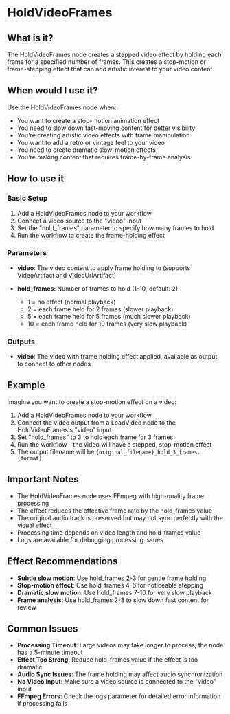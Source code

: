 # HoldVideoFrames

## What is it?

The HoldVideoFrames node creates a stepped video effect by holding each frame for a specified number of frames. This creates a stop-motion or frame-stepping effect that can add artistic interest to your video content.

## When would I use it?

Use the HoldVideoFrames node when:

- You want to create a stop-motion animation effect
- You need to slow down fast-moving content for better visibility
- You're creating artistic video effects with frame manipulation
- You want to add a retro or vintage feel to your video
- You need to create dramatic slow-motion effects
- You're making content that requires frame-by-frame analysis

## How to use it

### Basic Setup

1. Add a HoldVideoFrames node to your workflow
1. Connect a video source to the "video" input
1. Set the "hold_frames" parameter to specify how many frames to hold
1. Run the workflow to create the frame-holding effect

### Parameters

- **video**: The video content to apply frame holding to (supports VideoArtifact and VideoUrlArtifact)

- **hold_frames**: Number of frames to hold (1-10, default: 2)

    - 1 = no effect (normal playback)
    - 2 = each frame held for 2 frames (slower playback)
    - 5 = each frame held for 5 frames (much slower playback)
    - 10 = each frame held for 10 frames (very slow playback)

### Outputs

- **video**: The video with frame holding effect applied, available as output to connect to other nodes

## Example

Imagine you want to create a stop-motion effect on a video:

1. Add a HoldVideoFrames node to your workflow
1. Connect the video output from a LoadVideo node to the HoldVideoFrames's "video" input
1. Set "hold_frames" to 3 to hold each frame for 3 frames
1. Run the workflow - the video will have a stepped, stop-motion effect
1. The output filename will be `{original_filename}_hold_3_frames.{format}`

## Important Notes

- The HoldVideoFrames node uses FFmpeg with high-quality frame processing
- The effect reduces the effective frame rate by the hold_frames value
- The original audio track is preserved but may not sync perfectly with the visual effect
- Processing time depends on video length and hold_frames value
- Logs are available for debugging processing issues

## Effect Recommendations

- **Subtle slow motion**: Use hold_frames 2-3 for gentle frame holding
- **Stop-motion effect**: Use hold_frames 4-6 for noticeable stepping
- **Dramatic slow motion**: Use hold_frames 7-10 for very slow playback
- **Frame analysis**: Use hold_frames 2-3 to slow down fast content for review

## Common Issues

- **Processing Timeout**: Large videos may take longer to process; the node has a 5-minute timeout
- **Effect Too Strong**: Reduce hold_frames value if the effect is too dramatic
- **Audio Sync Issues**: The frame holding may affect audio synchronization
- **No Video Input**: Make sure a video source is connected to the "video" input
- **FFmpeg Errors**: Check the logs parameter for detailed error information if processing fails
